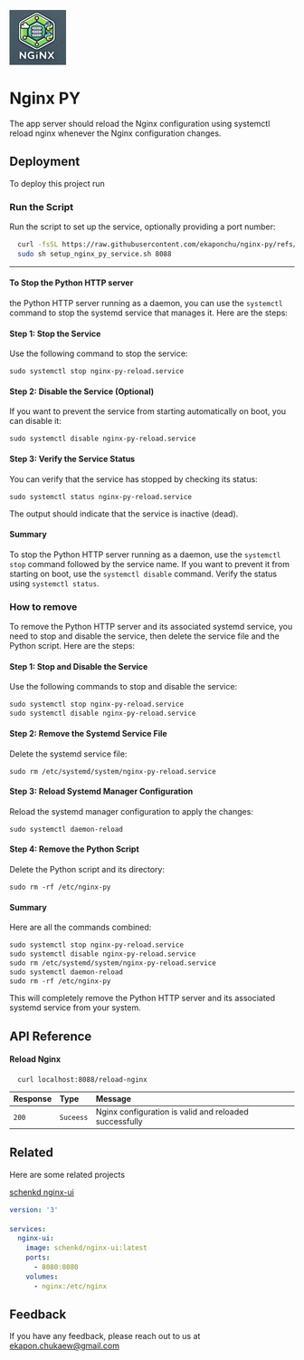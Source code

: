 
![Logo](https://github.com/ekaponchu/nginx-py/blob/main/assets/Screenshot%202568-01-08%20at%2007.33.29.png?raw=true) 

# Nginx PY

The app server should reload the Nginx configuration using systemctl reload nginx whenever the Nginx configuration changes.


## Deployment

To deploy this project run

### **Run the Script**

Run the script to set up the service, optionally providing a port number:

```bash
  curl -fsSL https://raw.githubusercontent.com/ekaponchu/nginx-py/refs/heads/main/setup_nginx_py_service.sh -o setup_nginx_py_service.sh
  sudo sh setup_nginx_py_service.sh 8088
```

---

#### **To Stop the Python HTTP server**
the Python HTTP server running as a daemon, you can use the `systemctl` command to stop the systemd service that manages it. Here are the steps:

#### Step 1: Stop the Service

Use the following command to stop the service:

```
sudo systemctl stop nginx-py-reload.service

```

#### Step 2: Disable the Service (Optional)

If you want to prevent the service from starting automatically on boot, you can disable it:

```
sudo systemctl disable nginx-py-reload.service

```

#### Step 3: Verify the Service Status

You can verify that the service has stopped by checking its status:

```
sudo systemctl status nginx-py-reload.service

```

The output should indicate that the service is inactive (dead).

#### Summary

To stop the Python HTTP server running as a daemon, use the `systemctl stop` command followed by the service name. If you want to prevent it from starting on boot, use the `systemctl disable` command. Verify the status using `systemctl status`.

### **How to remove**

To remove the Python HTTP server and its associated systemd service, you need to stop and disable the service, then delete the service file and the Python script. Here are the steps:

#### Step 1: Stop and Disable the Service

Use the following commands to stop and disable the service:

```
sudo systemctl stop nginx-py-reload.service
sudo systemctl disable nginx-py-reload.service

```

#### Step 2: Remove the Systemd Service File

Delete the systemd service file:

```
sudo rm /etc/systemd/system/nginx-py-reload.service

```

#### Step 3: Reload Systemd Manager Configuration

Reload the systemd manager configuration to apply the changes:

```
sudo systemctl daemon-reload

```

#### Step 4: Remove the Python Script

Delete the Python script and its directory:

```
sudo rm -rf /etc/nginx-py

```

#### Summary

Here are all the commands combined:

```
sudo systemctl stop nginx-py-reload.service
sudo systemctl disable nginx-py-reload.service
sudo rm /etc/systemd/system/nginx-py-reload.service
sudo systemctl daemon-reload
sudo rm -rf /etc/nginx-py

```

This will completely remove the Python HTTP server and its associated systemd service from your system.


## API Reference

#### Reload Nginx

```http
  curl localhost:8088/reload-nginx
```

| Response | Type     | Message                |
| :-------- | :------- | :------------------------- |
| `200` | `Suceess` | Nginx configuration is valid and reloaded successfully |





## Related

Here are some related projects

[schenkd nginx-ui](https://github.com/schenkd/nginx-ui)

```yaml
version: '3'

services:
  nginx-ui:
    image: schenkd/nginx-ui:latest
    ports:
      - 8080:8080
    volumes:
      - nginx:/etc/nginx
```
## Feedback

If you have any feedback, please reach out to us at ekapon.chukaew@gmail.com

